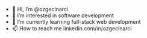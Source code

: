 - 👋 Hi, I’m @ozgecinarci
- 👀 I’m interested in software development
- 🌱 I’m currently learning full-stack web development
- 📫 How to reach me linkedin.com/in/ozgecinarci

<!---
ozgecinarci/ozgecinarci is a ✨ special ✨ repository because its `README.md` (this file) appears on your GitHub profile.
You can click the Preview link to take a look at your changes.
--->
